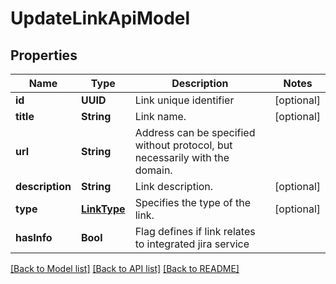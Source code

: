 # UpdateLinkApiModel

## Properties
Name | Type | Description | Notes
------------ | ------------- | ------------- | -------------
**id** | **UUID** | Link unique identifier | [optional] 
**title** | **String** | Link name. | [optional] 
**url** | **String** | Address can be specified without protocol, but necessarily with the domain. | 
**description** | **String** | Link description. | [optional] 
**type** | [**LinkType**](LinkType.md) | Specifies the type of the link. | [optional] 
**hasInfo** | **Bool** | Flag defines if link relates to integrated jira service | 

[[Back to Model list]](../README.md#documentation-for-models) [[Back to API list]](../README.md#documentation-for-api-endpoints) [[Back to README]](../README.md)


